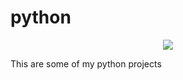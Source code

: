 # python
<p align="center">
  <img src="https://www.python.org/static/community_logos/python-logo-inkscape.svg">
</p>
This are some of my python projects 
